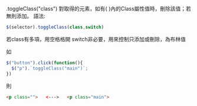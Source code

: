 .toggleClass("class")  對取得的元素，如有( )內的Class屬性值時，刪除該值；若無則添加。
語法:
```js
$(selector).toggleClass(class,switch)
```
若class有多項，用空格格開
switch非必要，用來控制只添加或刪除，為布林值

如
```js
$("button").click(function(){
  $("p").`toggleClass("main")`;
})
```
則
```html
<p class="">   <--->   <p class="main">
```
